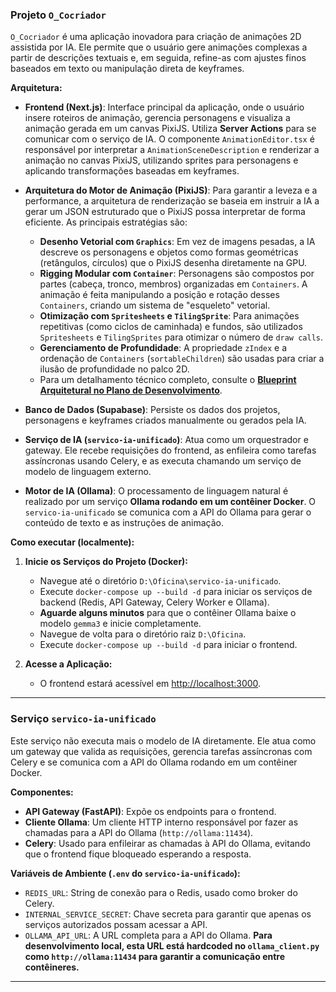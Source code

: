 ### Projeto `O_Cocriador`

`O_Cocriador` é uma aplicação inovadora para criação de animações 2D assistida por IA. Ele permite que o usuário gere animações complexas a partir de descrições textuais e, em seguida, refine-as com ajustes finos baseados em texto ou manipulação direta de keyframes.

**Arquitetura:**

*   **Frontend (Next.js)**: Interface principal da aplicação, onde o usuário insere roteiros de animação, gerencia personagens e visualiza a animação gerada em um canvas PixiJS. Utiliza **Server Actions** para se comunicar com o serviço de IA. O componente `AnimationEditor.tsx` é responsável por interpretar a `AnimationSceneDescription` e renderizar a animação no canvas PixiJS, utilizando sprites para personagens e aplicando transformações baseadas em keyframes.

*   **Arquitetura do Motor de Animação (PixiJS)**: Para garantir a leveza e a performance, a arquitetura de renderização se baseia em instruir a IA a gerar um JSON estruturado que o PixiJS possa interpretar de forma eficiente. As principais estratégias são:
    *   **Desenho Vetorial com `Graphics`**: Em vez de imagens pesadas, a IA descreve os personagens e objetos como formas geométricas (retângulos, círculos) que o PixiJS desenha diretamente na GPU.
    *   **Rigging Modular com `Container`**: Personagens são compostos por partes (cabeça, tronco, membros) organizadas em `Containers`. A animação é feita manipulando a posição e rotação desses `Containers`, criando um sistema de "esqueleto" vetorial.
    *   **Otimização com `Spritesheets` e `TilingSprite`**: Para animações repetitivas (como ciclos de caminhada) e fundos, são utilizados `Spritesheets` e `TilingSprites` para otimizar o número de `draw calls`.
    *   **Gerenciamento de Profundidade**: A propriedade `zIndex` e a ordenação de `Containers` (`sortableChildren`) são usadas para criar a ilusão de profundidade no palco 2D.
    *   Para um detalhamento técnico completo, consulte o **[Blueprint Arquitetural no Plano de Desenvolvimento](Plano_de_Desenvolvimento_Projeto_O_Cocriador.md#22-blueprint-arquitetural-para-animação-teatral-dinâmica-2d-com-gemma3-nextjs-e-pixijs-otimizado-para-leveza)**.
*   **Banco de Dados (Supabase)**: Persiste os dados dos projetos, personagens e keyframes criados manualmente ou gerados pela IA.
*   **Serviço de IA (`servico-ia-unificado`)**: Atua como um orquestrador e gateway. Ele recebe requisições do frontend, as enfileira como tarefas assíncronas usando Celery, e as executa chamando um serviço de modelo de linguagem externo.
*   **Motor de IA (Ollama)**: O processamento de linguagem natural é realizado por um serviço **Ollama rodando em um contêiner Docker**. O `servico-ia-unificado` se comunica com a API do Ollama para gerar o conteúdo de texto e as instruções de animação.

**Como executar (localmente):**

1.  **Inicie os Serviços do Projeto (Docker):**
    *   Navegue até o diretório `D:\Oficina\servico-ia-unificado`.
    *   Execute `docker-compose up --build -d` para iniciar os serviços de backend (Redis, API Gateway, Celery Worker e Ollama).
    *   **Aguarde alguns minutos** para que o contêiner Ollama baixe o modelo `gemma3` e inicie completamente.
    *   Navegue de volta para o diretório raiz `D:\Oficina`.
    *   Execute `docker-compose up --build -d` para iniciar o frontend.

2.  **Acesse a Aplicação:**
    *   O frontend estará acessível em [http://localhost:3000](http://localhost:3000).

---

### Serviço `servico-ia-unificado`

Este serviço não executa mais o modelo de IA diretamente. Ele atua como um gateway que valida as requisições, gerencia tarefas assíncronas com Celery e se comunica com a API do Ollama rodando em um contêiner Docker.

**Componentes:**

*   **API Gateway (FastAPI)**: Expõe os endpoints para o frontend.
*   **Cliente Ollama**: Um cliente HTTP interno responsável por fazer as chamadas para a API do Ollama (`http://ollama:11434`).
*   **Celery**: Usado para enfileirar as chamadas à API do Ollama, evitando que o frontend fique bloqueado esperando a resposta.

**Variáveis de Ambiente (`.env` do `servico-ia-unificado`):**

*   `REDIS_URL`: String de conexão para o Redis, usado como broker do Celery.
*   `INTERNAL_SERVICE_SECRET`: Chave secreta para garantir que apenas os serviços autorizados possam acessar a API.
*   `OLLAMA_API_URL`: A URL completa para a API do Ollama. **Para desenvolvimento local, esta URL está hardcoded no `ollama_client.py` como `http://ollama:11434` para garantir a comunicação entre contêineres.**

---
